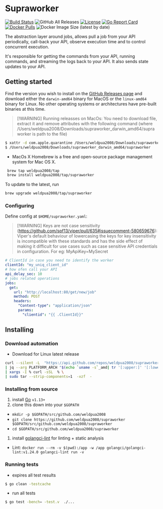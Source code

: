 # Supraworker
[![Build Status](https://travis-ci.org/weldpua2008/supraworker.svg?branch=master)](https://travis-ci.org/weldpua2008/supraworker) ![GitHub All Releases](https://img.shields.io/github/downloads/weldpua2008/supraworker/total) [![License](https://img.shields.io/badge/License-Apache%202.0-blue.svg)](https://opensource.org/licenses/Apache-2.0) [![Go Report Card](https://goreportcard.com/badge/github.com/weldpua2008/supraworker)](https://goreportcard.com/report/github.com/weldpua2008/supraworker) [![Docker Pulls](https://img.shields.io/docker/pulls/weldpua2008/supraworker)](https://hub.docker.com/r/weldpua2008/supraworker) ![Docker Image Size (latest by date)](https://img.shields.io/docker/image-size/weldpua2008/supraworker?label=docker%20image)

The abstraction layer around jobs, allows pull a job from your API periodically, call-back your API, observe execution time and to control concurrent execution.

It's responsible for getting the commands from your API, running commands, and streaming the logs back to your API. It also sends state updates to your API.

## Getting started

Find the version you wish to install on the [GitHub Releases
page](https://github.com/weldpua2008/supraworker/releases) and download either the
`darwin-amd64` binary for MacOS or the `linux-amd64` binary for Linux. No other
operating systems or architectures have pre-built binaries at this time.

>[!WARNING] Running releasses on MacOs:
> You need to download file, extract it and remove attributes with
> the following command (where /Users/weldpua2008/Downloads/supraworker_darwin_amd64/supraworker is path to the file)
```bash
$ xattr -d com.apple.quarantine /Users/weldpua2008/Downloads/supraworker_darwin_amd64/supraworker
$ /Users/weldpua2008/Downloads/supraworker_darwin_amd64/supraworker
```

* MacOs X
Homebrew is a free and open-source package management system for Mac OS X.

```bash
 brew tap weldpua2008/tap
 brew install weldpua2008/tap/supraworker
```

To update to the latest, run

```bash
brew upgrade weldpua2008/tap/supraworker
```

### Configuring

Define config at `$HOME/supraworker.yaml`:

>[!WARNING] Keys are not case sensitivity (https://github.com/spf13/viper/pull/635#issuecomment-580659676):
> Viper's default behaviour of lowercasing the keys for key insensitivity is incompatible
> with these standards and has the side effect of making it difficult for
> use cases such as case sensitive API credentials in configuration.
> For eg: MyApiKey=MySecret


```yaml
# ClientId in case you need to identify the worker
clientId: "my_uniq_client_id"
# how ofen call your API
api_delay_sec: 10
# jobs related operations
jobs:
  get:
    url: "http://localhost:80/get/new/job"
    method: POST
    headers:
      "Content-type": "application/json"
      params:
        "clientid": "{{ .ClientId}}"

```


## Installing

### Download automation
* Download for Linux latest release
```bash
curl --silent -L  "https://api.github.com/repos/weldpua2008/supraworker/releases/latest"  \
| jq --arg PLATFORM_ARCH "$(echo `uname -s`_amd| tr '[:upper:]' '[:lower:]')" -r '.assets[] | select(.name | contains($PLATFORM_ARCH)).browser_download_url' \
| xargs -I % curl -sSL  % \
| sudo tar --strip-components=1  -xzf  -
```

### Installing from source

1. install [Go](http://golang.org) `v1.13+`
1. clone this down into your `$GOPATH`
  * `mkdir -p $GOPATH/src/github.com/weldpua2008`
  * `git clone https://github.com/weldpua2008/supraworker $GOPATH/src/github.com/weldpua2008/supraworker`
  * `cd $GOPATH/src/github.com/weldpua2008/supraworker`
1. install [golangci-lint](https://github.com/golangci/golangci-lint#install) for linting + static analysis
  * Lint: `docker run --rm -v $(pwd):/app -w /app golangci/golangci-lint:v1.24.0 golangci-lint run -v`
### Running tests

*  expires all test results

```bash
$ go clean -testcache
```
* run all tests

```bash
$ go test -bench= -test.v  ./...
```
